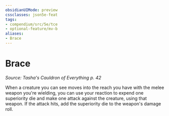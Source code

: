 ```yaml
---
obsidianUIMode: preview
cssclasses: json5e-feat
tags:
- compendium/src/5e/tce
- optional-feature/mv-b
aliases:
- Brace
---
```

# Brace
*Source: Tasha's Cauldron of Everything p. 42*  

When a creature you can see moves into the reach you have with the melee weapon you're wielding, you can use your reaction to expend one superiority die and make one attack against the creature, using that weapon. If the attack hits, add the superiority die to the weapon's damage roll.